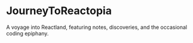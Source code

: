 # JourneyToReactopia
A voyage into Reactland, featuring notes, discoveries, and the occasional coding epiphany.
